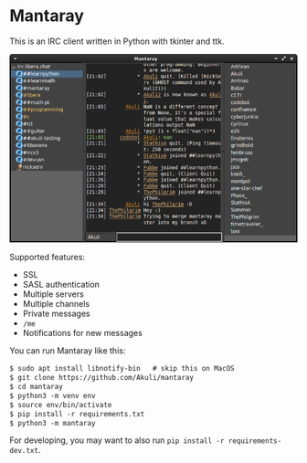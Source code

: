 # Mantaray

This is an IRC client written in Python with tkinter and ttk.

![Screenshot](screenshot.png)

Supported features:
- SSL
- SASL authentication
- Multiple servers
- Multiple channels
- Private messages
- `/me`
- Notifications for new messages

You can run Mantaray like this:

    $ sudo apt install libnotify-bin   # skip this on MacOS
    $ git clone https://github.com/Akuli/mantaray
    $ cd mantaray
    $ python3 -m venv env
    $ source env/bin/activate
    $ pip install -r requirements.txt
    $ python3 -m mantaray

For developing, you may want to also run `pip install -r requirements-dev.txt`.
